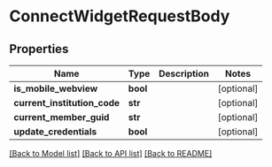 # ConnectWidgetRequestBody

## Properties
Name | Type | Description | Notes
------------ | ------------- | ------------- | -------------
**is_mobile_webview** | **bool** |  | [optional] 
**current_institution_code** | **str** |  | [optional] 
**current_member_guid** | **str** |  | [optional] 
**update_credentials** | **bool** |  | [optional] 

[[Back to Model list]](../README.md#documentation-for-models) [[Back to API list]](../README.md#documentation-for-api-endpoints) [[Back to README]](../README.md)


